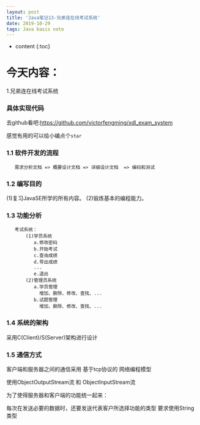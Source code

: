```yaml
---
layout: post
title: 'Java笔记13-兄弟连在线考试系统'
date: 2019-10-29
tags: Java basis note 
---
```



* content
{:toc}





# 今天内容：
   1.兄弟连在线考试系统

### 具体实现代码
去github看吧:https://github.com/victorfengming/xdl_exam_system

感觉有用的可以给小编点个`star`

### 1.1 软件开发的流程
```
   需求分析文档 => 概要设计文档 => 详细设计文档  => 编码和测试
```

### 1.2 编写目的
   (1)复习JavaSE所学的所有内容。
   (2)锻炼基本的编程能力。

### 1.3 功能分析
```
   考试系统：
       (1)学员系统
          a.修改密码
          b.开始考试
          c.查询成绩
          d.导出成绩
          ...
          e.退出
       (2)管理员系统 
          a.学员管理
            增加、删除、修改、查找、...
          b.试题管理
            增加、删除、修改、查找、...
```
### 1.4 系统的架构
   采用C(Client)/S(Server)架构进行设计  

### 1.5 通信方式
   客户端和服务器之间的通信采用 基于tcp协议的 网络编程模型
   
   使用ObjectOutputStream流 和 ObjectInputStream流
   
   为了使得服务器和客户端的功能统一起来：
   
每次在发送必要的数据时，还要发送代表客户所选择功能的类型
       要求使用String类型
       
       



